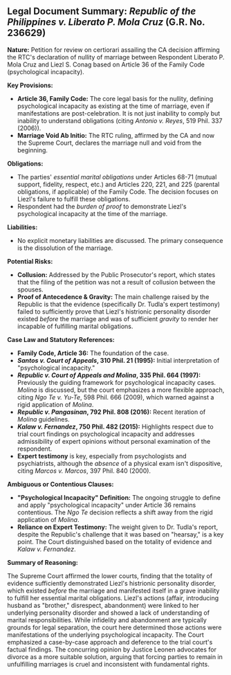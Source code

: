 ## Legal Document Summary: *Republic of the Philippines v. Liberato P. Mola Cruz* (G.R. No. 236629)

**Nature:** Petition for review on certiorari assailing the CA decision affirming the RTC's declaration of nullity of marriage between Respondent Liberato P. Mola Cruz and Liezl S. Conag based on Article 36 of the Family Code (psychological incapacity).

**Key Provisions:**

*   **Article 36, Family Code:**  The core legal basis for the nullity, defining psychological incapacity as existing at the time of marriage, even if manifestations are post-celebration. It is not just inability to comply but inability to understand obligations (citing *Antonio v. Reyes*, 519 Phil. 337 (2006)).
*   **Marriage Void Ab Initio:** The RTC ruling, affirmed by the CA and now the Supreme Court, declares the marriage null and void from the beginning.

**Obligations:**

*   The parties' *essential marital obligations* under Articles 68-71 (mutual support, fidelity, respect, etc.) and Articles 220, 221, and 225 (parental obligations, if applicable) of the Family Code.  The decision focuses on Liezl's failure to fulfill these obligations.
*   Respondent had the *burden of proof* to demonstrate Liezl's psychological incapacity at the time of the marriage.

**Liabilities:**

*   No explicit monetary liabilities are discussed. The primary consequence is the dissolution of the marriage.

**Potential Risks:**

*   **Collusion:**  Addressed by the Public Prosecutor's report, which states that the filing of the petition was not a result of collusion between the spouses.
*   **Proof of Antecedence & Gravity:**  The main challenge raised by the Republic is that the evidence (specifically Dr. Tudla's expert testimony) failed to sufficiently prove that Liezl's histrionic personality disorder existed *before* the marriage and was of sufficient *gravity* to render her incapable of fulfilling marital obligations.

**Case Law and Statutory References:**

*   **Family Code, Article 36:**  The foundation of the case.
*   ***Santos v. Court of Appeals*, 310 Phil. 21 (1995):** Initial interpretation of "psychological incapacity."
*   ***Republic v. Court of Appeals and Molina*, 335 Phil. 664 (1997):**  Previously the guiding framework for psychological incapacity cases. *Molina* is discussed, but the court emphasizes a more flexible approach, citing *Ngo Te v. Yu-Te*, 598 Phil. 666 (2009), which warned against a rigid application of *Molina*.
*   ***Republic v. Pangasinan*, 792 Phil. 808 (2016):**  Recent iteration of *Molina* guidelines.
*   ***Kalaw v. Fernandez*, 750 Phil. 482 (2015):** Highlights respect due to trial court findings on psychological incapacity and addresses admissibility of expert opinions without personal examination of the respondent.
*   **Expert testimony** is key, especially from psychologists and psychiatrists, although the *absence* of a physical exam isn't dispositive, citing *Marcos v. Marcos*, 397 Phil. 840 (2000).

**Ambiguous or Contentious Clauses:**

*   **"Psychological Incapacity" Definition:**  The ongoing struggle to define and apply "psychological incapacity" under Article 36 remains contentious. The *Ngo Te* decision reflects a shift away from the rigid application of *Molina*.
*   **Reliance on Expert Testimony:** The weight given to Dr. Tudla's report, despite the Republic's challenge that it was based on "hearsay," is a key point.  The Court distinguished based on the totality of evidence and *Kalaw v. Fernandez*.

**Summary of Reasoning:**

The Supreme Court affirmed the lower courts, finding that the totality of evidence sufficiently demonstrated Liezl's histrionic personality disorder, which existed *before* the marriage and manifested itself in a grave inability to fulfill her essential marital obligations. Liezl's actions (affair, introducing husband as "brother," disrespect, abandonment) were linked to her underlying personality disorder and showed a lack of understanding of marital responsibilities. While infidelity and abandonment are typically grounds for legal separation, the court here determined those actions were manifestations of the underlying psychological incapacity. The Court emphasized a case-by-case approach and deference to the trial court's factual findings. The concurring opinion by Justice Leonen advocates for divorce as a more suitable solution, arguing that forcing parties to remain in unfulfilling marriages is cruel and inconsistent with fundamental rights.

